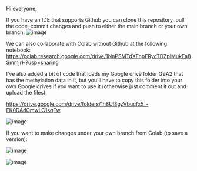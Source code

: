 
Hi everyone, 

If you have an IDE that supports Github you can clone this repository, pull the code, commit changes and push to either the main branch or your own branch. 
![image](https://user-images.githubusercontent.com/82735611/189577548-c7343a48-7379-4da8-91c0-6eb6771b37ae.png)

We can also collaborate with Colab without Github at the following notebook: 
https://colab.research.google.com/drive/1NnPSMTdXFnpFRycTDZplMukEa8SmmjrH?usp=sharing

I've also added a bit of code that loads my Google drive folder G9A2 that has the methylation data in it, but you'll have to copy this folder into your own Google drives if you want to use it (otherwise just comment it out and upload the files). 

https://drive.google.com/drive/folders/1h8Ul8gzVbucfx5_-FK0DAdCmwLC1sqFw

![image](https://user-images.githubusercontent.com/82735611/189572783-2503512c-6c14-4a9b-b58a-cabbe23f9ab7.png)

If you want to make changes under your own branch from Colab (to save a version): 

![image](https://user-images.githubusercontent.com/82735611/189577789-9c2fce93-f604-4233-9ed5-62f25e6eecf5.png)

![image](https://user-images.githubusercontent.com/82735611/189577845-ec9d7bdb-d341-4648-b135-3817577d2b60.png)







